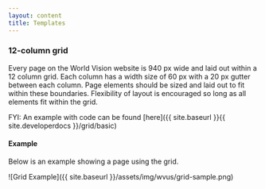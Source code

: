 ```yaml
---
layout: content
title: Templates
---
```

### 12-column grid

Every page on the World Vision website is 940 px wide and laid out within a 12 column grid. Each column has a width size of 60 px with a 20 px gutter between each column. Page elements should be sized and laid out to fit within these boundaries.  Flexibility of layout is encouraged so long as all elements fit within the grid.

<span class="label label-info">FYI:</span> An example with code can be found [here]({{ site.baseurl }}{{ site.developerdocs }}/grid/basic)

#### Example

Below is an example showing a page using the grid.

![Grid Example]({{ site.baseurl }}/assets/img/wvus/grid-sample.png)
